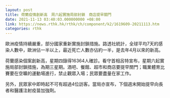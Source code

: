 ```yaml
---
layout: post
title: 荷蘭疫情創新高　周六起實施局部封鎖　商店提早關門
date: 2021-11-13 03:40:03.000000000 +08:00
link: https://news.rthk.hk/rthk/ch/component/k2/1619609-20211113.htm
categories: rthk
---
```


歐洲疫情持續嚴重，部分國家重新實施封鎖措施。路透社統計，全球平均7天的感染人數中，歐洲佔一半以上，最近死亡人數亦佔約一半，是去年4月以來的新高。

荷蘭感染個案創新高，星期四錄得16364人確診。看守首相呂特宣布，星期六起實施局部封鎖措施，為期三星期。酒吧、餐館、超市和商店要提早關門；職業體育比賽要在空曠的運動場進行，禁止觀眾入場；民眾要盡量在家工作。

另外，民眾家中即時起不可有超過4位訪客。當局亦宣布，下個週末開始提早向長者和醫護注射疫苗加強劑。
